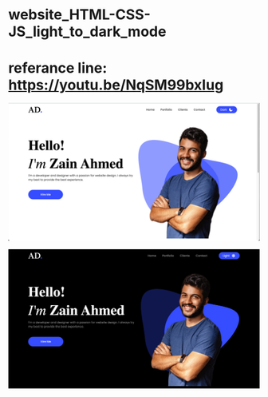 # website_HTML-CSS-JS_light_to_dark_mode

# referance line: https://youtu.be/NqSM99bxIug

![alt text](/assets/images/Screenshot_light.png)

![alt text](/assets/images/Screenshot_dark.png)
